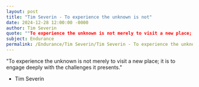 ```yaml
---
layout: post
title: "Tim Severin - To experience the unknown is not"
date: 2024-12-28 12:00:00 -0000
author: Tim Severin
quote: ""To experience the unknown is not merely to visit a new place; it is to engage deeply with the challenges it presents.""
subject: Endurance
permalink: /Endurance/Tim Severin/Tim Severin - To experience the unknown is not
---
```


"To experience the unknown is not merely to visit a new place; it is to engage deeply with the challenges it presents."

- Tim Severin
